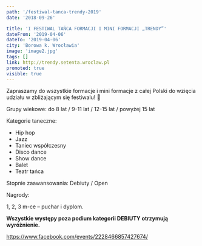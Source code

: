 ```yaml
---
path: '/festiwal-tanca-trendy-2019'
date: '2018-09-26'

title: 'I FESTIWAL TAŃCA FORMACJI I MINI FORMACJI „TRENDY”'
dateFrom: '2019-04-06'
dateTo: '2019-04-06'
city: 'Borowa k. Wrocławia'
image: 'image2.jpg'
tags: []
link: http://trendy.setenta.wroclaw.pl
promoted: true
visible: true
---
```

Zapraszamy do wszystkie formacje i mini formacje z całej Polski do wzięcia udziału w zbliżającym się festiwalu! 🙂

Grupy wiekowe: do 8 lat / 9-11 lat / 12-15 lat / powyżej 15 lat

Kategorie taneczne:

* Hip hop
* Jazz
* Taniec współczesny
* Disco dance
* Show dance
* Balet
* Teatr tańca

Stopnie zaawansowania: Debiuty / Open

Nagrody:

1, 2, 3 m-ce – puchar i dyplom.

**Wszystkie występy poza podium kategorii DEBIUTY otrzymują wyróżnienie.**

https://www.facebook.com/events/2228466857427674/

